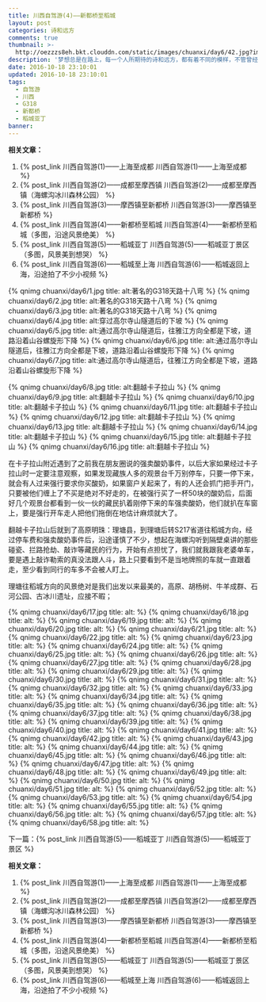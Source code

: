 ```yaml
---
title: 川西自驾游(4)——新都桥至稻城
layout: post
categories: 诗和远方
comments: true
thumbnail: >-
  http://oezzzs8eh.bkt.clouddn.com/static/images/chuanxi/day6/42.jpg?imageView2/2/w/600/
description: '梦想总是在路上，每一个人所期待的诗和远方，都有着不同的模样，不管曾经怎样的心生向往，都不如此刻启程前往；'
date: 2016-10-18 23:10:01
updated: 2016-10-18 23:10:01
tags: 
  - 自驾游
  - 川西
  - G318
  - 新都桥
  - 稻城亚丁
banner:
---
```


**相关文章：**
1. {% post_link 川西自驾游(1)——上海至成都 川西自驾游(1)——上海至成都 %}
2. {% post_link 川西自驾游(2)——成都至摩西镇 川西自驾游(2)——成都至摩西镇（海螺沟冰川森林公园） %}
3. {% post_link 川西自驾游(3)——摩西镇至新都桥 川西自驾游(3)——摩西镇至新都桥 %}
4. {% post_link 川西自驾游(4)——新都桥至稻城 川西自驾游(4)——新都桥至稻城（多图，沿途风景绝美） %}
5. {% post_link 川西自驾游(5)——稻城亚丁 川西自驾游(5)——稻城亚丁景区（多图，风景美到想哭） %}
6. {% post_link 川西自驾游(6)——稻城至上海 川西自驾游(6)——稻城返回上海，沿途拍了不少小视频 %}

{% qnimg chuanxi/day6/1.jpg title: alt:著名的G318天路十八弯 %}
{% qnimg chuanxi/day6/2.jpg title: alt:著名的G318天路十八弯 %}
{% qnimg chuanxi/day6/3.jpg title: alt:著名的G318天路十八弯 %}
{% qnimg chuanxi/day6/4.jpg title: alt:穿过高尔寺山隧道后的下坡 %}
{% qnimg chuanxi/day6/5.jpg title: alt:通过高尔寺山隧道后，往雅江方向全都是下坡，道路沿着山谷螺旋形下降 %}
{% qnimg chuanxi/day6/6.jpg title: alt:通过高尔寺山隧道后，往雅江方向全都是下坡，道路沿着山谷螺旋形下降 %}
{% qnimg chuanxi/day6/7.jpg title: alt:通过高尔寺山隧道后，往雅江方向全都是下坡，道路沿着山谷螺旋形下降 %}

{% qnimg chuanxi/day6/8.jpg title: alt:翻越卡子拉山 %}
{% qnimg chuanxi/day6/9.jpg title: alt:翻越卡子拉山 %}
{% qnimg chuanxi/day6/10.jpg title: alt:翻越卡子拉山 %}
{% qnimg chuanxi/day6/11.jpg title: alt:翻越卡子拉山 %}
{% qnimg chuanxi/day6/12.jpg title: alt:翻越卡子拉山 %}
{% qnimg chuanxi/day6/13.jpg title: alt:翻越卡子拉山 %}
{% qnimg chuanxi/day6/14.jpg title: alt:翻越卡子拉山 %}
{% qnimg chuanxi/day6/15.jpg title: alt:翻越卡子拉山 %}
{% qnimg chuanxi/day6/16.jpg title: alt:翻越卡子拉山 %}

在卡子拉山附近遇到了之前我在朋友圈说的强卖酸奶事件，以后大家如果经过卡子拉山时一定要注意观察，如果发现藏族人多的观景台千万别停车，只要一停下来，就会有人过来强行要求你买酸奶，如果窗户关起来了，有的人还会抓门把手开门，只要被他们缠上了不买是绝对不好走的，在被强行买了一杯50块的酸奶后，后面好几个观景台都看到一伙一伙的藏民扒着刚停下来的车强卖酸奶，他们就扒在车窗上，要是强行开车走人把他们拖倒在地估计麻烦就大了。

翻越卡子拉山后就到了高原明珠：理塘县，到理塘后转S217省道往稻城方向，经过停车费和强卖酸奶事件后，沿途谨慎了不少，想起在海螺沟听到隔壁桌讲的那些碰瓷、拦路抢劫、敲诈等藏民的行为，开始有点担忧了，我们就我跟我老婆单车，要是遇上敲诈勒索的真没法跟人斗，路上只要看到不是当地牌照的车就一直跟着走，至少看到同行的车多不会被人盯上。

理塘往稻城方向的风景绝对是我们出发以来最美的，高原、胡杨树、牛羊成群、石河公园、古冰川遗址，应接不暇；

{% qnimg chuanxi/day6/17.jpg title: alt: %}
{% qnimg chuanxi/day6/18.jpg title: alt: %}
{% qnimg chuanxi/day6/19.jpg title: alt: %}
{% qnimg chuanxi/day6/20.jpg title: alt: %}
{% qnimg chuanxi/day6/21.jpg title: alt: %}
{% qnimg chuanxi/day6/22.jpg title: alt: %}
{% qnimg chuanxi/day6/23.jpg title: alt: %}
{% qnimg chuanxi/day6/24.jpg title: alt: %}
{% qnimg chuanxi/day6/25.jpg title: alt: %}
{% qnimg chuanxi/day6/26.jpg title: alt: %}
{% qnimg chuanxi/day6/27.jpg title: alt: %}
{% qnimg chuanxi/day6/28.jpg title: alt: %}
{% qnimg chuanxi/day6/29.jpg title: alt: %}
{% qnimg chuanxi/day6/30.jpg title: alt: %}
{% qnimg chuanxi/day6/31.jpg title: alt: %}
{% qnimg chuanxi/day6/32.jpg title: alt: %}
{% qnimg chuanxi/day6/33.jpg title: alt: %}
{% qnimg chuanxi/day6/34.jpg title: alt: %}
{% qnimg chuanxi/day6/35.jpg title: alt: %}
{% qnimg chuanxi/day6/36.jpg title: alt: %}
{% qnimg chuanxi/day6/37.jpg title: alt: %}
{% qnimg chuanxi/day6/38.jpg title: alt: %}
{% qnimg chuanxi/day6/39.jpg title: alt: %}
{% qnimg chuanxi/day6/40.jpg title: alt: %}
{% qnimg chuanxi/day6/41.jpg title: alt: %}
{% qnimg chuanxi/day6/42.jpg title: alt: %}
{% qnimg chuanxi/day6/43.jpg title: alt: %}
{% qnimg chuanxi/day6/44.jpg title: alt: %}
{% qnimg chuanxi/day6/45.jpg title: alt: %}
{% qnimg chuanxi/day6/46.jpg title: alt: %}
{% qnimg chuanxi/day6/47.jpg title: alt: %}
{% qnimg chuanxi/day6/48.jpg title: alt: %}
{% qnimg chuanxi/day6/49.jpg title: alt: %}
{% qnimg chuanxi/day6/50.jpg title: alt: %}
{% qnimg chuanxi/day6/51.jpg title: alt: %}
{% qnimg chuanxi/day6/52.jpg title: alt: %}
{% qnimg chuanxi/day6/53.jpg title: alt: %}
{% qnimg chuanxi/day6/54.jpg title: alt: %}
{% qnimg chuanxi/day6/55.jpg title: alt: %}
{% qnimg chuanxi/day6/56.jpg title: alt: %}
{% qnimg chuanxi/day6/57.jpg title: alt: %}
{% qnimg chuanxi/day6/58.jpg title: alt: %}

下一篇：{% post_link 川西自驾游(5)——稻城亚丁 川西自驾游(5)——稻城亚丁景区 %}

**相关文章：**
1. {% post_link 川西自驾游(1)——上海至成都 川西自驾游(1)——上海至成都 %}
2. {% post_link 川西自驾游(2)——成都至摩西镇 川西自驾游(2)——成都至摩西镇（海螺沟冰川森林公园） %}
3. {% post_link 川西自驾游(3)——摩西镇至新都桥 川西自驾游(3)——摩西镇至新都桥 %}
4. {% post_link 川西自驾游(4)——新都桥至稻城 川西自驾游(4)——新都桥至稻城（多图，沿途风景绝美） %}
5. {% post_link 川西自驾游(5)——稻城亚丁 川西自驾游(5)——稻城亚丁景区（多图，风景美到想哭） %}
6. {% post_link 川西自驾游(6)——稻城至上海 川西自驾游(6)——稻城返回上海，沿途拍了不少小视频 %}